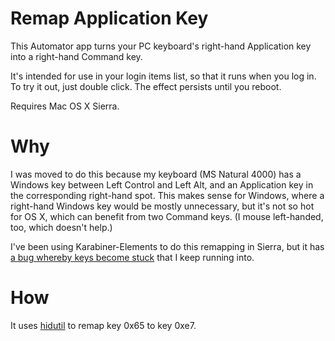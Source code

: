 # Remap Application Key

This Automator app turns your PC keyboard's right-hand Application key
into a right-hand Command key.

It's intended for use in your login items list, so that it runs when
you log in. To try it out, just double click. The effect persists
until you reboot.

Requires Mac OS X Sierra.

# Why

I was moved to do this because my keyboard (MS Natural 4000) has a
Windows key between Left Control and Left Alt, and an Application key
in the corresponding right-hand spot. This makes sense for Windows,
where a right-hand Windows key would be mostly unnecessary, but it's
not so hot for OS X, which can benefit from two Command keys. (I mouse
left-handed, too, which doesn't help.)

I've been using Karabiner-Elements to do this remapping in Sierra, but
it has
[a bug whereby keys become stuck](https://github.com/tekezo/Karabiner-Elements/issues/545)
that I keep running into.

# How

It uses
[hidutil](https://developer.apple.com/library/content/technotes/tn2450/_index.html)
to remap key 0x65 to key 0xe7.
